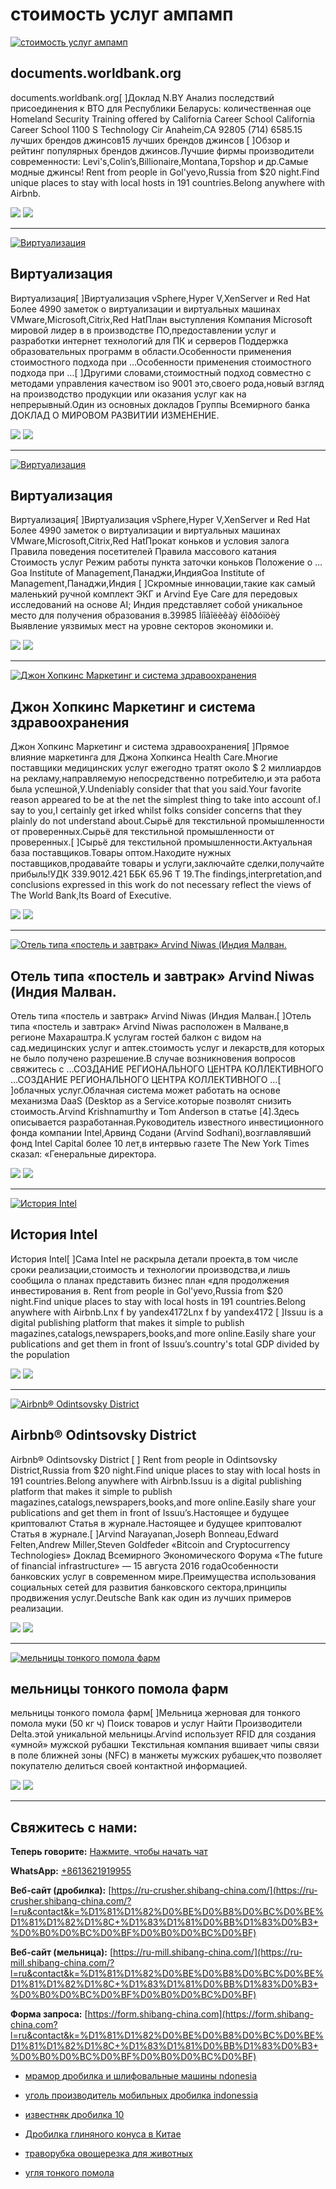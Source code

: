 # стоимость услуг ампамп

<a href="https://swt.shibang-china.com/?l=ru&img&k=%D1%81%D1%82%D0%BE%D0%B8%D0%BC%D0%BE%D1%81%D1%82%D1%8C+%D1%83%D1%81%D0%BB%D1%83%D0%B3+%D0%B0%D0%BC%D0%BF%D0%B0%D0%BC%D0%BF" target="_blank">![стоимость услуг ампамп](http://static.shibang-china.com/all-800x300/1480.jpg)</a>

## documents.worldbank.org
documents.worldbank.org[ ]Доклад N.BY Анализ последствий присоединения к ВТО для Республики Беларусь: количественная оце Homeland Security Training offered by California Career School California Career School 1100 S Technology Cir Anaheim,CA 92805 (714) 6585.15 лучших брендов джинсов15 лучших брендов джинсов [ ]Обзор и рейтинг популярных брендов джинсов.Лучшие фирмы производители современности: Levi's,Colin’s,Billionaire,Montana,Topshop и др.Самые модные джинсы! Rent from people in Gol'yevo,Russia from $20 night.Find unique places to stay with local hosts in 191 countries.Belong anywhere with Airbnb.


<a href="https://whatsapp.shibangsoft.com/WhatsApp.php" target="_blank" title="WhatsApp">![](http://static.shibang-china.com/icon/whatsapp.png)</a> <a href="https://swt.shibang-china.com/?l=ru&icon&k=%D1%81%D1%82%D0%BE%D0%B8%D0%BC%D0%BE%D1%81%D1%82%D1%8C+%D1%83%D1%81%D0%BB%D1%83%D0%B3+%D0%B0%D0%BC%D0%BF%D0%B0%D0%BC%D0%BF" target="_blank">![](http://static.shibang-china.com/icon/chat-ru.png)</a>

---

<a href="https://swt.shibang-china.com/?l=ru&img&k=%D1%81%D1%82%D0%BE%D0%B8%D0%BC%D0%BE%D1%81%D1%82%D1%8C+%D1%83%D1%81%D0%BB%D1%83%D0%B3+%D0%B0%D0%BC%D0%BF%D0%B0%D0%BC%D0%BF" target="_blank">![Виртуализация](http://static.shibang-china.com/all-800x300/354.jpg)</a>

## Виртуализация
Виртуализация[ ]Виртуализация vSphere,Hyper V,XenServer и Red Hat Более 4990 заметок о виртуализации и виртуальных машинах VMware,Microsoft,Citrix,Red HatПлан выступления Компания Microsoft мировой лидер в в производстве ПО,предоставлении услуг и разработки интернет технологий для ПК и серверов Поддержка образовательных программ в области.Особенности применения стоимостного подхода при …Особенности применения стоимостного подхода при …[ ]Другими словами,стоимостный подход совместно с методами управления качеством iso 9001 это,своего рода,новый взгляд на производство продукции или оказания услуг как на непрерывный.Один из основных докладов Группы Всемирного банка ДОКЛАД О МИРОВОМ РАЗВИТИИ ИЗМЕНЕНИЕ.


<a href="https://whatsapp.shibangsoft.com/WhatsApp.php" target="_blank" title="WhatsApp">![](http://static.shibang-china.com/icon/whatsapp.png)</a> <a href="https://swt.shibang-china.com/?l=ru&icon&k=%D1%81%D1%82%D0%BE%D0%B8%D0%BC%D0%BE%D1%81%D1%82%D1%8C+%D1%83%D1%81%D0%BB%D1%83%D0%B3+%D0%B0%D0%BC%D0%BF%D0%B0%D0%BC%D0%BF" target="_blank">![](http://static.shibang-china.com/icon/chat-ru.png)</a>

---

<a href="https://swt.shibang-china.com/?l=ru&img&k=%D1%81%D1%82%D0%BE%D0%B8%D0%BC%D0%BE%D1%81%D1%82%D1%8C+%D1%83%D1%81%D0%BB%D1%83%D0%B3+%D0%B0%D0%BC%D0%BF%D0%B0%D0%BC%D0%BF" target="_blank">![Виртуализация](http://static.shibang-china.com/all-800x300/1251.jpg)</a>

## Виртуализация
Виртуализация[ ]Виртуализация vSphere,Hyper V,XenServer и Red Hat Более 4990 заметок о виртуализации и виртуальных машинах VMware,Microsoft,Citrix,Red HatПрокат коньков и условия залога Правила поведения посетителей Правила массового катания Стоимость услуг Режим работы пункта заточки коньков Положение о …Goa Institute of Management,Панаджи,ИндияGoa Institute of Management,Панаджи,Индия [ ]Скромные инновации,такие как самый маленький ручной комплект ЭКГ и Arvind Eye Care для передовых исследований на основе AI; Индия представляет собой уникальное место для получения образования в.39985 &#204;&#237;&#238;&#227;&#238;&#235;&#232;&#234;&#224;&#255; &#234;&#238;&#240;&#240;&#243;&#239;&#246;&#232;&#255; Выявление уязвимых мест на уровне секторов экономики и.


<a href="https://whatsapp.shibangsoft.com/WhatsApp.php" target="_blank" title="WhatsApp">![](http://static.shibang-china.com/icon/whatsapp.png)</a> <a href="https://swt.shibang-china.com/?l=ru&icon&k=%D1%81%D1%82%D0%BE%D0%B8%D0%BC%D0%BE%D1%81%D1%82%D1%8C+%D1%83%D1%81%D0%BB%D1%83%D0%B3+%D0%B0%D0%BC%D0%BF%D0%B0%D0%BC%D0%BF" target="_blank">![](http://static.shibang-china.com/icon/chat-ru.png)</a>

---

<a href="https://swt.shibang-china.com/?l=ru&img&k=%D1%81%D1%82%D0%BE%D0%B8%D0%BC%D0%BE%D1%81%D1%82%D1%8C+%D1%83%D1%81%D0%BB%D1%83%D0%B3+%D0%B0%D0%BC%D0%BF%D0%B0%D0%BC%D0%BF" target="_blank">![Джон Хопкинс Маркетинг и система здравоохранения](http://static.shibang-china.com/all-800x300/277.jpg)</a>

## Джон Хопкинс Маркетинг и система здравоохранения
Джон Хопкинс Маркетинг и система здравоохранения[ ]Прямое влияние маркетинга для Джона Хопкинса Health Care.Многие поставщики медицинских услуг ежегодно тратят около $ 2 миллиардов на рекламу,направляемую непосредственно потребителю,и эта работа была успешной,У.Undeniably consider that that you said.Your favorite reason appeared to be at the net the simplest thing to take into account of.I say to you,I certainly get irked whilst folks consider concerns that they plainly do not understand about.Сырьё для текстильной промышленности от проверенных.Сырьё для текстильной промышленности от проверенных.[ ]Сырьё для текстильной промышленности.Актуальная база поставщиков.Товары оптом.Находите нужных поставщиков,продавайте товары и услуги,заключайте сделки,получайте прибыль!УДК 339.9012.421 ББК 65.96 Т 19.The findings,interpretation,and conclusions expressed in this work do not necessary reflect the views of The World Bank,Its Board of Executive.


<a href="https://whatsapp.shibangsoft.com/WhatsApp.php" target="_blank" title="WhatsApp">![](http://static.shibang-china.com/icon/whatsapp.png)</a> <a href="https://swt.shibang-china.com/?l=ru&icon&k=%D1%81%D1%82%D0%BE%D0%B8%D0%BC%D0%BE%D1%81%D1%82%D1%8C+%D1%83%D1%81%D0%BB%D1%83%D0%B3+%D0%B0%D0%BC%D0%BF%D0%B0%D0%BC%D0%BF" target="_blank">![](http://static.shibang-china.com/icon/chat-ru.png)</a>

---

<a href="https://swt.shibang-china.com/?l=ru&img&k=%D1%81%D1%82%D0%BE%D0%B8%D0%BC%D0%BE%D1%81%D1%82%D1%8C+%D1%83%D1%81%D0%BB%D1%83%D0%B3+%D0%B0%D0%BC%D0%BF%D0%B0%D0%BC%D0%BF" target="_blank">![Отель типа &#171;постель и завтрак&#187; Arvind Niwas (Индия Малван.](http://static.shibang-china.com/all-800x300/212.jpg)</a>

## Отель типа &#171;постель и завтрак&#187; Arvind Niwas (Индия Малван.
Отель типа &#171;постель и завтрак&#187; Arvind Niwas (Индия Малван.[ ]Отель типа &#171;постель и завтрак&#187; Arvind Niwas расположен в Малване,в регионе Махараштра.К услугам гостей балкон с видом на сад.медицинских услуг и аптек.стоимость услуг и лекарств,для которых не было получено разрешение.В случае возникновения вопросов свяжитесь с …СОЗДАНИЕ РЕГИОНАЛЬНОГО ЦЕНТРА КОЛЛЕКТИВНОГО …СОЗДАНИЕ РЕГИОНАЛЬНОГО ЦЕНТРА КОЛЛЕКТИВНОГО …[ ]облачных услуг.Облачная система может работать на основе механизма DaaS (Desktop as a Service.которые позволят снизить стоимость.Arvind Krishnamurthy и Tom Anderson в статье [4].Здесь описывается разработанная.Руководитель известного инвестиционного фонда компании Intel,Арвинд Содани (Arvind Sodhani),возглавлявший фонд Intel Capital более 10 лет,в интервью газете The New York Times сказал: &#171;Генеральные директора.


<a href="https://whatsapp.shibangsoft.com/WhatsApp.php" target="_blank" title="WhatsApp">![](http://static.shibang-china.com/icon/whatsapp.png)</a> <a href="https://swt.shibang-china.com/?l=ru&icon&k=%D1%81%D1%82%D0%BE%D0%B8%D0%BC%D0%BE%D1%81%D1%82%D1%8C+%D1%83%D1%81%D0%BB%D1%83%D0%B3+%D0%B0%D0%BC%D0%BF%D0%B0%D0%BC%D0%BF" target="_blank">![](http://static.shibang-china.com/icon/chat-ru.png)</a>

---

<a href="https://swt.shibang-china.com/?l=ru&img&k=%D1%81%D1%82%D0%BE%D0%B8%D0%BC%D0%BE%D1%81%D1%82%D1%8C+%D1%83%D1%81%D0%BB%D1%83%D0%B3+%D0%B0%D0%BC%D0%BF%D0%B0%D0%BC%D0%BF" target="_blank">![История Intel](http://static.shibang-china.com/all-800x300/617.jpg)</a>

## История Intel
История Intel[ ]Сама Intel не раскрыла детали проекта,в том числе сроки реализации,стоимость и технологии производства,и лишь сообщила о планах представить бизнес план &#171;для продолжения инвестирования в. Rent from people in Gol'yevo,Russia from $20 night.Find unique places to stay with local hosts in 191 countries.Belong anywhere with Airbnb.Lnx f by yandex4172Lnx f by yandex4172 [ ]Issuu is a digital publishing platform that makes it simple to publish magazines,catalogs,newspapers,books,and more online.Easily share your publications and get them in front of Issuu’s.country's total GDP divided by the population


<a href="https://whatsapp.shibangsoft.com/WhatsApp.php" target="_blank" title="WhatsApp">![](http://static.shibang-china.com/icon/whatsapp.png)</a> <a href="https://swt.shibang-china.com/?l=ru&icon&k=%D1%81%D1%82%D0%BE%D0%B8%D0%BC%D0%BE%D1%81%D1%82%D1%8C+%D1%83%D1%81%D0%BB%D1%83%D0%B3+%D0%B0%D0%BC%D0%BF%D0%B0%D0%BC%D0%BF" target="_blank">![](http://static.shibang-china.com/icon/chat-ru.png)</a>

---

<a href="https://swt.shibang-china.com/?l=ru&img&k=%D1%81%D1%82%D0%BE%D0%B8%D0%BC%D0%BE%D1%81%D1%82%D1%8C+%D1%83%D1%81%D0%BB%D1%83%D0%B3+%D0%B0%D0%BC%D0%BF%D0%B0%D0%BC%D0%BF" target="_blank">![Airbnb&#174; Odintsovsky District](http://static.shibang-china.com/all-800x300/879.jpg)</a>

## Airbnb&#174; Odintsovsky District
Airbnb&#174; Odintsovsky District [ ] Rent from people in Odintsovsky District,Russia from $20 night.Find unique places to stay with local hosts in 191 countries.Belong anywhere with Airbnb.Issuu is a digital publishing platform that makes it simple to publish magazines,catalogs,newspapers,books,and more online.Easily share your publications and get them in front of Issuu’s.Настоящее и будущее криптовалют Статья в журнале.Настоящее и будущее криптовалют Статья в журнале.[ ]Arvind Narayanan,Joseph Bonneau,Edward Felten,Andrew Miller,Steven Goldfeder &#171;Bitcoin and Cryptocurrency Technologies&#187; Доклад Всемирного Экономического Форума &#171;The future of financial infrastructure&#187; — 15 августа 2016 годаОсобенности банковских услуг в современном мире.Преимущества использования социальных сетей для развития банковского сектора,принципы продвижения услуг.Deutsche Bank как один из лучших примеров реализации.


<a href="https://whatsapp.shibangsoft.com/WhatsApp.php" target="_blank" title="WhatsApp">![](http://static.shibang-china.com/icon/whatsapp.png)</a> <a href="https://swt.shibang-china.com/?l=ru&icon&k=%D1%81%D1%82%D0%BE%D0%B8%D0%BC%D0%BE%D1%81%D1%82%D1%8C+%D1%83%D1%81%D0%BB%D1%83%D0%B3+%D0%B0%D0%BC%D0%BF%D0%B0%D0%BC%D0%BF" target="_blank">![](http://static.shibang-china.com/icon/chat-ru.png)</a>

---

<a href="https://swt.shibang-china.com/?l=ru&img&k=%D1%81%D1%82%D0%BE%D0%B8%D0%BC%D0%BE%D1%81%D1%82%D1%8C+%D1%83%D1%81%D0%BB%D1%83%D0%B3+%D0%B0%D0%BC%D0%BF%D0%B0%D0%BC%D0%BF" target="_blank">![мельницы тонкого помола фарм](http://static.shibang-china.com/all-800x300/1150.jpg)</a>

## мельницы тонкого помола фарм
мельницы тонкого помола фарм[ ]Мельница жерновая для тонкого помола муки (50 кг ч) Поиск товаров и услуг Найти Производители Delta.этой уникальной мельницы.Arvind использует RFID для создания &#171;умной&#187; мужской рубашки Текстильная компания вшивает чипы связи в поле ближней зоны (NFC) в манжеты мужских рубашек,что позволяет покупателю делиться своей контактной информацией.

<a href="https://whatsapp.shibangsoft.com/WhatsApp.php" target="_blank" title="WhatsApp">![](http://static.shibang-china.com/icon/whatsapp.png)</a> <a href="https://swt.shibang-china.com/?l=ru&icon&k=%D1%81%D1%82%D0%BE%D0%B8%D0%BC%D0%BE%D1%81%D1%82%D1%8C+%D1%83%D1%81%D0%BB%D1%83%D0%B3+%D0%B0%D0%BC%D0%BF%D0%B0%D0%BC%D0%BF" target="_blank">![](http://static.shibang-china.com/icon/chat-ru.png)</a>

---
## Свяжитесь с нами:

**Теперь говорите:** [Нажмите, чтобы начать чат](https://swt.shibang-china.com?l=ru&contact&k=%D1%81%D1%82%D0%BE%D0%B8%D0%BC%D0%BE%D1%81%D1%82%D1%8C+%D1%83%D1%81%D0%BB%D1%83%D0%B3+%D0%B0%D0%BC%D0%BF%D0%B0%D0%BC%D0%BF)

**WhatsApp:**  [+8613621919955](https://whatsapp.shibangsoft.com/WhatsApp.php)

**Веб-сайт (дробилка):** [https://ru-crusher.shibang-china.com/](https://ru-crusher.shibang-china.com/?l=ru&contact&k=%D1%81%D1%82%D0%BE%D0%B8%D0%BC%D0%BE%D1%81%D1%82%D1%8C+%D1%83%D1%81%D0%BB%D1%83%D0%B3+%D0%B0%D0%BC%D0%BF%D0%B0%D0%BC%D0%BF)

**Веб-сайт (мельница):** [https://ru-mill.shibang-china.com/](https://ru-mill.shibang-china.com/?l=ru&contact&k=%D1%81%D1%82%D0%BE%D0%B8%D0%BC%D0%BE%D1%81%D1%82%D1%8C+%D1%83%D1%81%D0%BB%D1%83%D0%B3+%D0%B0%D0%BC%D0%BF%D0%B0%D0%BC%D0%BF)

**Форма запроса:** [https://form.shibang-china.com](https://form.shibang-china.com?l=ru&contact&k=%D1%81%D1%82%D0%BE%D0%B8%D0%BC%D0%BE%D1%81%D1%82%D1%8C+%D1%83%D1%81%D0%BB%D1%83%D0%B3+%D0%B0%D0%BC%D0%BF%D0%B0%D0%BC%D0%BF)

* [мрамор дробилка и шлифовальные машины ndonesia](../110/%D0%BC%D1%80%D0%B0%D0%BC%D0%BE%D1%80%20%D0%B4%D1%80%D0%BE%D0%B1%D0%B8%D0%BB%D0%BA%D0%B0%20%D0%B8%20%D1%88%D0%BB%D0%B8%D1%84%D0%BE%D0%B2%D0%B0%D0%BB%D1%8C%D0%BD%D1%8B%D0%B5%20%D0%BC%D0%B0%D1%88%D0%B8%D0%BD%D1%8B%20ndonesia.md)

* [уголь производитель мобильных дробилка indonessia](../109/%D1%83%D0%B3%D0%BE%D0%BB%D1%8C%20%D0%BF%D1%80%D0%BE%D0%B8%D0%B7%D0%B2%D0%BE%D0%B4%D0%B8%D1%82%D0%B5%D0%BB%D1%8C%20%D0%BC%D0%BE%D0%B1%D0%B8%D0%BB%D1%8C%D0%BD%D1%8B%D1%85%20%D0%B4%D1%80%D0%BE%D0%B1%D0%B8%D0%BB%D0%BA%D0%B0%20indonessia.md)

* [известняк дробилка 10](../113/%D0%B8%D0%B7%D0%B2%D0%B5%D1%81%D1%82%D0%BD%D1%8F%D0%BA%20%D0%B4%D1%80%D0%BE%D0%B1%D0%B8%D0%BB%D0%BA%D0%B0%2010.md)

* [Дробилка глиняного конуса в Китае](../116/%D0%94%D1%80%D0%BE%D0%B1%D0%B8%D0%BB%D0%BA%D0%B0%20%D0%B3%D0%BB%D0%B8%D0%BD%D1%8F%D0%BD%D0%BE%D0%B3%D0%BE%20%D0%BA%D0%BE%D0%BD%D1%83%D1%81%D0%B0%20%D0%B2%20%D0%9A%D0%B8%D1%82%D0%B0%D0%B5.md)

* [траворубка овощерезка для животных](../106/%D1%82%D1%80%D0%B0%D0%B2%D0%BE%D1%80%D1%83%D0%B1%D0%BA%D0%B0%20%D0%BE%D0%B2%D0%BE%D1%89%D0%B5%D1%80%D0%B5%D0%B7%D0%BA%D0%B0%20%D0%B4%D0%BB%D1%8F%20%D0%B6%D0%B8%D0%B2%D0%BE%D1%82%D0%BD%D1%8B%D1%85.md)

* [угля тонкого помола](../113/%D1%83%D0%B3%D0%BB%D1%8F%20%D1%82%D0%BE%D0%BD%D0%BA%D0%BE%D0%B3%D0%BE%20%D0%BF%D0%BE%D0%BC%D0%BE%D0%BB%D0%B0.md)